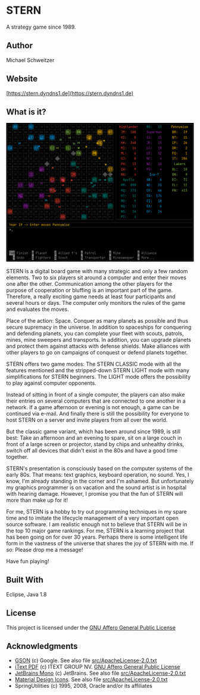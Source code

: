 # STERN

A strategy game since 1989.

## Author

Michael Schweitzer

## Website

[https://stern.dyndns1.de](https://stern.dyndns1.de)

## What is it?

![STERN](sternEN.png)

STERN is a digital board game with many strategic and only a few random elements. Two to six players sit around a computer and enter their moves one after the other. Communication among the other players for the purpose of cooperation or bluffing is an important part of the game. Therefore, a really exciting game needs at least four participants and several hours or days. The computer only monitors the rules of the game and evaluates the moves.

Place of the action: Space. Conquer as many planets as possible and thus secure supremacy in the universe. In addition to spaceships for conquering and defending planets, you can complete your fleet with scouts, patrols, mines, mine sweepers and transports. In addition, you can upgrade planets and protect them against attacks with defense shields. Make alliances with other players to go on campaigns of conquest or defend planets together.

STERN offers two game modes: The STERN CLASSIC mode with all the features mentioned and the stripped-down STERN LIGHT mode with many simplifications for STERN beginners. The LIGHT mode offers the possibility to play against computer opponents.

Instead of sitting in front of a single computer, the players can also make their entries on several computers that are connected to one another in a network. If a game afternoon or evening is not enough, a game can be continued via e-mail. And finally there is still the possibility for everyone to host STERN on a server and invite players from all over the world.

But the classic game variant, which has been around since 1989, is still best: Take an afternoon and an evening to spare, sit on a large couch in front of a large screen or projector, stand by chips and unhealthy drinks, switch off all devices that didn't exist in the 80s and have a good time together.

STERN's presentation is consciously based on the computer systems of the early 80s. That means: text graphics, keyboard operation, no sound. Yes, I know, I'm already standing in the corner and I'm ashamed. But unfortunately my graphics programmer is on vacation and the sound artist is in hospital with hearing damage. However, I promise you that the fun of STERN will more than make up for it!

For me, STERN is a hobby to try out programming techniques in my spare time and to imitate the lifecycle management of a very important open source software. I am realistic enough not to believe that STERN will be in the top 10 major game rankings. For me, STERN is a learning project that has been going on for over 30 years. Perhaps there is some intelligent life form in the vastness of the universe that shares the joy of STERN with me. If so: Please drop me a message!

Have fun playing!

## Built With

Eclipse, Java 1.8

## License

This project is licensed under the [GNU Affero General Public License](http://www.gnu.org/licenses/agpl-3.0.de.html)

## Acknowledgments

* [GSON](https://github.com/google/gson/blob/master/LICENSE) (c) Google. See also file [src/ApacheLicense-2.0.txt](src/ApacheLicense-2.0.txt)
* [iText PDF](http://www.gnu.org/licenses/agpl-3.0.de.html) (c) ITEXT GROUP NV. [GNU Affero General Public License](http://www.gnu.org/licenses/agpl-3.0.de.html)
* [JetBrains Mono](https://www.jetbrains.com) (c) JetBrains. See also file [src/ApacheLicense-2.0.txt](src/ApacheLicense-2.0.txt)
* [Material Design Icons](https://material.io/resources/icons/?style=baseline). See also file [src/ApacheLicense-2.0.txt](src/ApacheLicense-2.0.txt)
* SpringUtilities (c) 1995, 2008, Oracle and/or its affiliates
